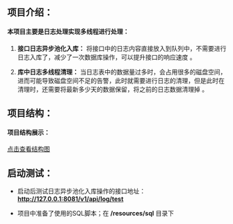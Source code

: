
## 项目介绍：

#### 本项目主要是日志处理实现多线程进行处理：

1.  **接口日志异步池化入库：** 将接口中的日志内容直接放入到队列中，不需要进行日志入库了，减少了一次数据库操作，可以提升接口的响应速度 。

2.  **库中日志多线程清理：** 当日志表中的数据量过多时，会占用很多的磁盘空间，进而可能导致磁盘空间不足的告警，此时就需要进行日志的清理，但是此时在清理时，还需要将最新多少天的数据保留，将之前的日志数据清理掉 。


## 项目结构：

#### 项目结构展示：

[点击查看结构图](https://cdn.jsdelivr.net/gh/leishen6/ImgHosting/MuZiLei_blog_img/20201227215415.png)



## 启动测试：

- 启动后测试日志异步池化入库操作的接口地址： **http://127.0.0.1:8081/v1/api/log/test**

- 项目中准备了使用的SQL脚本；在 **/resources/sql** 目录下
